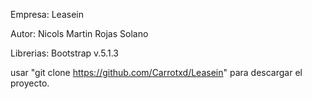 Empresa: Leasein

Autor: Nicols Martin Rojas Solano

Librerias: Bootstrap v.5.1.3

usar "git clone https://github.com/Carrotxd/Leasein" para descargar el proyecto.
